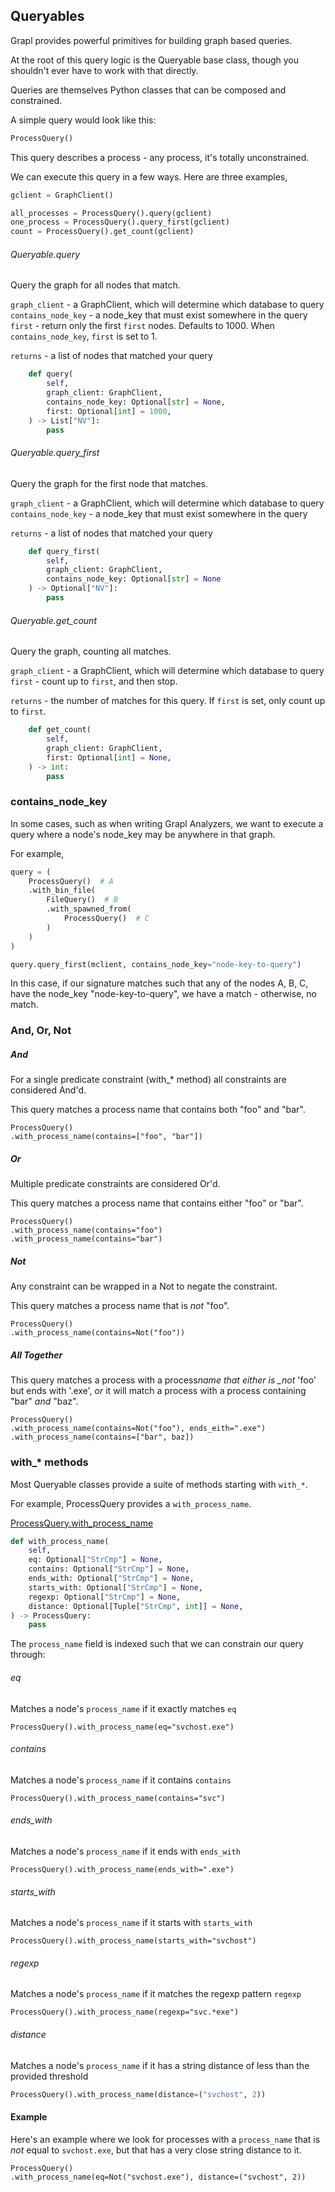 ## Queryables

Grapl provides powerful primitives for building graph based queries.

At the root of this query logic is the Queryable base class, though you
shouldn't ever have to work with that directly.

Queries are themselves Python classes that can be composed and constrained.

A simple query would look like this:

```python
ProcessQuery()
```

This query describes a process - any process, it's totally unconstrained.

We can execute this query in a few ways. Here are three examples,

```python
gclient = GraphClient()

all_processes = ProcessQuery().query(gclient)
one_process = ProcessQuery().query_first(gclient)
count = ProcessQuery().get_count(gclient)
```

###### Queryable.query

Query the graph for all nodes that match.

`graph_client` - a GraphClient, which will determine which database to query
`contains_node_key` - a node_key that must exist somewhere in the query
`first` - return only the first `first` nodes. Defaults to 1000. When
`contains_node_key`, `first` is set to 1.

`returns` - a list of nodes that matched your query

```python
    def query(
        self,
        graph_client: GraphClient,
        contains_node_key: Optional[str] = None,
        first: Optional[int] = 1000,
    ) -> List["NV"]:
        pass
```

###### Queryable.query_first

Query the graph for the first node that matches.

`graph_client` - a GraphClient, which will determine which database to query
`contains_node_key` - a node_key that must exist somewhere in the query

`returns` - a list of nodes that matched your query

```python
    def query_first(
        self,
        graph_client: GraphClient,
        contains_node_key: Optional[str] = None
    ) -> Optional["NV"]:
        pass
```

###### Queryable.get_count

Query the graph, counting all matches.

`graph_client` - a GraphClient, which will determine which database to query
`first` - count up to `first`, and then stop.

`returns` - the number of matches for this query. If `first` is set, only count
up to `first`.

```python
    def get_count(
        self,
        graph_client: GraphClient,
        first: Optional[int] = None,
    ) -> int:
        pass
```

### contains_node_key

In some cases, such as when writing Grapl Analyzers, we want to execute a query
where a node's node_key may be anywhere in that graph.

For example,

```python
query = (
    ProcessQuery()  # A
    .with_bin_file(
        FileQuery()  # B
        .with_spawned_from(
            ProcessQuery()  # C
        )
    )
)

query.query_first(mclient, contains_node_key="node-key-to-query")

```

In this case, if our signature matches such that any of the nodes A, B, C, have
the node_key "node-key-to-query", we have a match - otherwise, no match.

### And, Or, Not

##### And

For a single predicate constraint (with\_\* method) all constraints are
considered And'd.

This query matches a process name that contains both "foo" and "bar".

```python3
ProcessQuery()
.with_process_name(contains=["foo", "bar"])
```

##### Or

Multiple predicate constraints are considered Or'd.

This query matches a process name that contains either "foo" or "bar".

```python3
ProcessQuery()
.with_process_name(contains="foo")
.with_process_name(contains="bar")
```

##### Not

Any constraint can be wrapped in a Not to negate the constraint.

This query matches a process name that is _not_ "foo".

```python3
ProcessQuery()
.with_process_name(contains=Not("foo"))
```

##### All Together

This query matches a process with a process*name that either is \_not* 'foo' but
ends with '.exe', _or_ it will match a process with a process containing "bar"
_and_ "baz".

```python3
ProcessQuery()
.with_process_name(contains=Not("foo"), ends_eith=".exe")
.with_process_name(contains=["bar", baz])
```

### with\_\* methods

Most Queryable classes provide a suite of methods starting with `with_*`.

For example, ProcessQuery provides a `with_process_name`.

[ProcessQuery.with_process_name](/nodes/process_node/#ProcessQuery)

```python
def with_process_name(
    self,
    eq: Optional["StrCmp"] = None,
    contains: Optional["StrCmp"] = None,
    ends_with: Optional["StrCmp"] = None,
    starts_with: Optional["StrCmp"] = None,
    regexp: Optional["StrCmp"] = None,
    distance: Optional[Tuple["StrCmp", int]] = None,
) -> ProcessQuery:
    pass
```

The `process_name` field is indexed such that we can constrain our query
through:

###### eq

Matches a node's `process_name` if it exactly matches `eq`

```python3
ProcessQuery().with_process_name(eq="svchost.exe")
```

###### contains

Matches a node's `process_name` if it contains `contains`

```python3
ProcessQuery().with_process_name(contains="svc")
```

###### ends_with

Matches a node's `process_name` if it ends with `ends_with`

```python3
ProcessQuery().with_process_name(ends_with=".exe")
```

###### starts_with

Matches a node's `process_name` if it starts with `starts_with`

```python3
ProcessQuery().with_process_name(starts_with="svchost")
```

###### regexp

Matches a node's `process_name` if it matches the regexp pattern `regexp`

```python3
ProcessQuery().with_process_name(regexp="svc.*exe")
```

###### distance

Matches a node's `process_name` if it has a string distance of less than the
provided threshold

```python
ProcessQuery().with_process_name(distance=("svchost", 2))
```

#### Example

Here's an example where we look for processes with a `process_name` that is
_not_ equal to `svchost.exe`, but that has a very close string distance to it.

```python3
ProcessQuery()
.with_process_name(eq=Not("svchost.exe"), distance=("svchost", 2))
```
